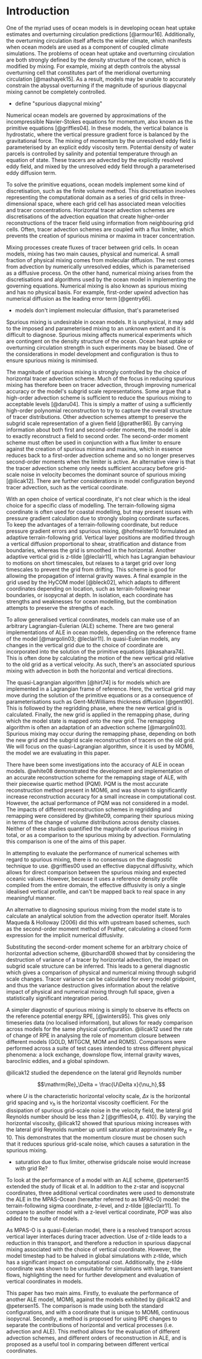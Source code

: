 # Introduction

One of the myriad uses of ocean models is in developing ocean heat uptake estimates and overturning circulation predictions [@armour16]. Additionally, the overturning circulation itself affects the wider climate, which manifests when ocean models are used as a component of coupled climate simulations. The problems of ocean heat uptake and overturning circulation are both strongly defined by the density structure of the ocean, which is modified by mixing. For example, mixing at depth controls the abyssal overturning cell that constitutes part of the meridional overturning circulation [@mashayek15]. As a result, models may be unable to accurately constrain the abyssal overturning if the magnitude of spurious diapycnal mixing cannot be completely controlled.

- define "spurious diapycnal mixing"

Numerical ocean models are governed by approximations of the incompressible Navier-Stokes equations for momentum, also known as the primitive equations [@griffies04]. In these models, the vertical balance is hydrostatic, where the vertical pressure gradient force is balanced by the gravitational force. The mixing of momentum by the unresolved eddy field is parameterised by an explicit eddy viscosity term. Potential density of water parcels is controlled by salinity and potential temperature through an equation of state. These tracers are advected by the explicitly resolved eddy field, and mixed by the unresolved eddy field through a parameterised eddy diffusion term.

To solve the primitive equations, ocean models implement some kind of discretisation, such as the finite volume method. This discretisation involves representing the computational domain as a series of grid cells in three-dimensional space, where each grid cell has associated mean velocities and tracer concentrations. Horizontal tracer advection schemes are discretisations of the advection equation that create higher-order reconstructions of the tracer field using information from neighbouring grid cells. Often, tracer advection schemes are coupled with a flux limiter, which prevents the creation of spurious minima or maxima in tracer concentration.

Mixing processes create fluxes of tracer between grid cells. In ocean models, mixing has two main causes, physical and numerical. A small fraction of physical mixing comes from molecular diffusion. The rest comes from advection by numerically unresolved eddies, which is parameterised as a diffusive process. On the other hand, numerical mixing arises from the discretisations and algorithms used by the ocean model in implementing the governing equations. Numerical mixing is also known as spurious mixing and has no physical basis. For example, first-order upwind advection has numerical diffusion as the leading error term [@gentry66].

- models don't implement molecular diffusion, that's parameterised

Spurious mixing is undesirable in ocean models. It is unphysical, it may add to the imposed and parameterised mixing to an unknown extent and it is difficult to diagnose. Spurious mixing affects numerical experiments which are contingent on the density structure of the ocean. Ocean heat uptake or overturning circulation strength in such experiments may be biased. One of the considerations in model development and configuration is thus to ensure spurious mixing is minimised.

The magnitude of spurious mixing is strongly controlled by the choice of horizontal tracer advection scheme. Much of the focus in reducing spurious mixing has therefore been on tracer advection, through improving numerical accuracy or the model's subgrid scale representations. Some argue that a high-order advection scheme is sufficient to reduce the spurious mixing to acceptable levels [@daru04]. This is simply a matter of using a sufficiently high-order polynomial reconstruction to try to capture the overall structure of tracer distributions. Other advection schemes attempt to preserve the subgrid scale representation of a given field [@prather86]. By carrying information about both first and second-order moments, the model is able to exactly reconstruct a field to second order. The second-order moment scheme must often be used in conjunction with a flux limiter to ensure against the creation of spurious minima and maxima, which in essence reduces back to a first-order advection scheme and so no longer preserves second-order moments when the limiter is active. An alternative view is that the tracer advection scheme only needs sufficient accuracy before grid-scale noise in velocity becomes the dominant source of spurious mixing [@ilicak12]. There are further considerations in model configuration beyond tracer advection, such as the vertical coordinate.

With an open choice of vertical coordinate, it's not clear which is the ideal choice for a specific class of modelling. The terrain-following sigma coordinate is often used for coastal modelling, but may present issues with pressure gradient calculation due to strongly sloping coordinate surfaces. To keep the advantages of a terrain-following coordinate, but reduce pressure gradient errors and spurious mixing, @hofmeister10 formulated an adaptive terrain-following grid. Vertical layer positions are modified through a vertical diffusion proportional to shear, stratification and distance from boundaries, whereas the grid is smoothed in the horizontal. Another adaptive vertical grid is z-tilde [@leclair11], which has Lagrangian behaviour to motions on short timescales, but relaxes to a target grid over long timescales to prevent the grid from drifting. This scheme is good for allowing the propagation of internal gravity waves. A final example in the grid used by the HyCOM model [@bleck02], which adapts to different coordinates depending on location, such as terrain-following near boundaries, or isopycnal at depth. In isolation, each coordinate has strengths and weaknesses for ocean modelling, but the combination attempts to preserve the strengths of each.

To allow generalised vertical coordinates, models can make use of an arbitrary Lagrangian-Eulerian (ALE) scheme. There are two general implementations of ALE in ocean models, depending on the reference frame of the model [@margolin03; @leclair11]. In quasi-Eulerian models, any changes in the vertical grid due to the choice of coordinate are incorporated into the solution of the primitive equations [@kasahara74]. This is often done by calculating the motion of the new vertical grid relative to the old grid as a vertical velocity. As such, there's an associated spurious mixing with advection in both the horizontal and vertical directions.

The quasi-Lagrangian algorithm [@hirt74] is for models which are implemented in a Lagrangian frame of reference. Here, the vertical grid may move during the solution of the primitive equations or as a consequence of parameterisations such as Gent-McWilliams thickness diffusion [@gent90]. This is followed by the regridding phase, where the new vertical grid is calculated. Finally, the new grid is applied in the remapping phase, during which the model state is mapped onto the new grid. The remapping algorithm is often an adaptation of an advection scheme [@margolin03]. Spurious mixing may occur during the remapping phase, depending on both the new grid and the subgrid scale reconstruction of tracers on the old grid. We will focus on the quasi-Lagrangian algorithm, since it is used by MOM6, the model we are evaluating in this paper.

There have been some investigations into the accuracy of ALE in ocean models. @white08 demonstrated the development and implementation of an accurate reconstruction scheme for the remapping stage of ALE, with their piecewise quartic method (PQM). PQM is the most accurate reconstruction method present in MOM6, and was shown to significantly increase reconstruction accuracy for a small increase in computational cost. However, the actual performance of PQM was not considered in a model. The impacts of different reconstruction schemes in regridding and remapping were considered by @white09, comparing their spurious mixing in terms of the change of volume distributions across density classes. 
Neither of these studies quantified the magnitude of spurious mixing in total, or as a comparison to the spurious mixing by advection. Formulating this comparison is one of the aims of this paper.

In attempting to evaluate the performance of numerical schemes with regard to spurious mixing, there is no consensus on the diagnostic technique to use. @griffies00 used an effective diapycnal diffusivity, which allows for direct comparison between the spurious mixing and expected oceanic values. However, because it uses a reference density profile compiled from the entire domain, the effective diffusivity is only a single idealised vertical profile, and can't be mapped back to real space in any meaningful manner.

An alternative to diagnosing spurious mixing from the model state is to calculate an analytical solution from the advection operator itself. Morales Maqueda & Holloway (2006) did this with upstream based schemes, such as the second-order moment method of Prather, calculating a closed form expression for the implicit numerical diffusivity.

Substituting the second-order moment scheme for an arbitrary choice of horizontal advection scheme, @burchard08 showed that by considering the destruction of variance of a tracer by horizontal advection, the impact on subgrid scale structure can be inferred. This leads to a general diagnostic which gives a comparison of physical and numerical mixing through subgrid scale changes. Tracer variance can be calculated for every model gridpoint, and thus the variance destruction gives information about the relative impact of physical and numerical mixing through full space, given a statistically significant integration period.

A simpler diagnostic of spurious mixing is simply to observe its effects on the reference potential energy RPE, [@winters95]. This gives only timeseries data (no localised information), but allows for ready comparison across models for the same physical configuration. @ilicak12 used the rate of change of RPE in analysing the role of momentum closure between different models (GOLD, MITGCM, MOM and ROMS). Comparisons were performed across a suite of test cases intended to stress different physical phenomena: a lock exchange, downslope flow, internal gravity waves, baroclinic eddies, and a global spindown.

@ilicak12 studied the dependence on the lateral grid Reynolds number

$$\mathrm{Re}_\Delta = \frac{U\Delta x}{\nu_h},$$

where $U$ is the characteristic horizontal velocity scale, $\Delta x$ is the horizontal grid spacing and $\nu_h$ is the horizontal viscosity coefficient. For the dissipation of spurious grid-scale noise in the velocity field, the lateral grid Reynolds number should be less than 2 [@griffies04, p. 410]. By varying the horizontal viscosity, @ilicak12 showed that spurious mixing increases with the lateral grid Reynolds number up until saturation at approximately $\mathrm{Re}_\Delta = 10$. This demonstrates that the momentum closure must be chosen such that it reduces spurious grid-scale noise, which causes a saturation in the spurious mixing.

- saturation due to flux limiter, otherwise gridscale noise would increase with grid Re?

To look at the performance of a model with an ALE scheme, @petersen15 extended the study of Ilicak et al. In addition to the z-star and isopycnal coordinates, three additional vertical coordinates were used to demonstrate the ALE in the MPAS-Ocean (hereafter referred to as MPAS-O) model: the terrain-following sigma coordinate, z-level, and z-tilde [@leclair11]. To compare to another model with a z-level vertical coordinate, POP was also added to the suite of models.

As MPAS-O is a quasi-Eulerian model, there is a resolved transport across vertical layer interfaces during tracer advection. Use of z-tilde leads to a reduction in this transport, and therefore a reduction in spurious diapycnal mixing associated with the choice of vertical coordinate. However, the model timestep had to be halved in global simulations with z-tilde, which has a significant impact on computational cost. Additionally, the z-tilde coordinate was shown to be unsuitable for simulations with large, transient flows, highlighting the need for further development and evaluation of vertical coordinates in models.

This paper has two main aims. Firstly, to evaluate the performance of another ALE model, MOM6, against the models exhibited by @ilicak12 and @petersen15. The comparison is made using both the standard configurations, and with a coordinate that is unique to MOM6, continuous isopycnal. Secondly, a method is proposed for using RPE changes to separate the contributions of horizontal and vertical processes (i.e. advection and ALE). This method allows for the evaluation of different advection schemes, and different orders of reconstruction in ALE, and is proposed as a useful tool in comparing between different vertical coordinates.
